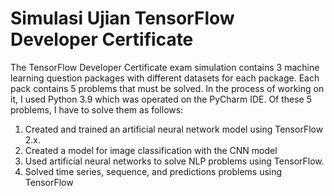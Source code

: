 # Simulasi Ujian TensorFlow Developer Certificate 

The TensorFlow Developer Certificate exam simulation contains 3 machine learning question packages with different datasets for each package. Each pack contains 5 problems that must be solved. In the process of working on it, I used Python 3.9 which was operated on the PyCharm IDE.  Of these 5 problems, I have to solve them as follows:

1. Created and trained an artificial neural network model using TensorFlow 2.x.
2. Created a model for image classification with the CNN model
3. Used artificial neural networks to solve NLP problems using TensorFlow.
4. Solved time series, sequence, and predictions problems using TensorFlow
